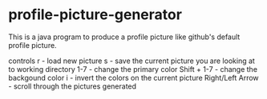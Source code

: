 # profile-picture-generator
This is a java program to produce a profile picture like github's default profile picture.

controls
r - load new picture
s - save the current picture you are looking at to working directory
1-7 - change the primary color
Shift + 1-7 - change the backgound color
i - invert the colors on the current picture
Right/Left Arrow - scroll through the pictures generated

